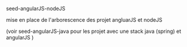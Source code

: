seed-angularJS-nodeJS

mise en place de l'arborescence des projet angluarJS et nodeJS

(voir seed-angularJS-java pour les projet avec une stack java (spring) et angularJS )
